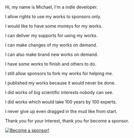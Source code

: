 ﻿  
Hi, my name is Michael, I'm a indie developer.  
  
I allow rights to use my works to sponsors only.  
  
I would like to have some moneys for my works.  
  
I can deliver my supports for using my works.  
  
I can make changes of my works on demand.  
  
I can also make brand new works on demand.  
  
I have some works to finish and others to do.  
  
I still allow sponsors to fork my works for helping me.  
  
I published my works because it would never be done.  
  
I did works of big scientific interests nobody can see.  
  
I did works which would take 100 years by 100 experts.  
  
I never give up even dragged in the mud like from start.  
  
Thank you for your interest, thank you for become a sponsor.  
  
[![Become a sponsor!](https://img.shields.io/static/v1?label=Sponsor&message=%E2%9D%A4&logo=GitHub&color=%23fe8e86)](https://github.com/sponsors/michaelandrefraniatte)  
  
